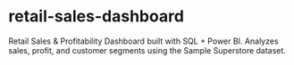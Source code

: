 # retail-sales-dashboard
Retail Sales &amp; Profitability Dashboard built with SQL + Power BI. Analyzes sales, profit, and customer segments using the Sample Superstore dataset.
